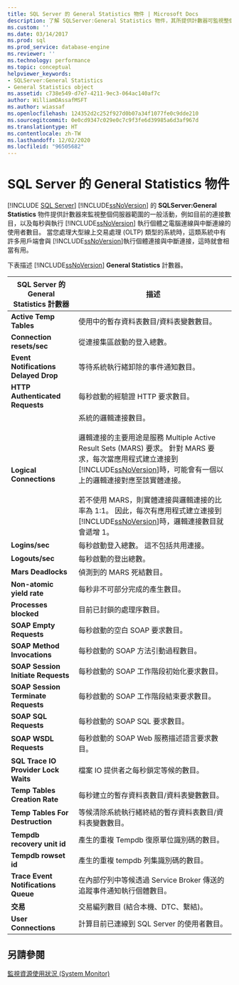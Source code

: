 ```yaml
---
title: SQL Server 的 General Statistics 物件 | Microsoft Docs
description: 了解 SQLServer:General Statistics 物件，其所提供計數器可監視整個伺服器範圍的一般活動 (例如目前的連線數目)。
ms.custom: ''
ms.date: 03/14/2017
ms.prod: sql
ms.prod_service: database-engine
ms.reviewer: ''
ms.technology: performance
ms.topic: conceptual
helpviewer_keywords:
- SQLServer:General Statistics
- General Statistics object
ms.assetid: c738e549-d7e7-4211-9ec3-064ac140af7c
author: WilliamDAssafMSFT
ms.author: wiassaf
ms.openlocfilehash: 124352d2c252f927d0b07a34f1077fe0c9dde210
ms.sourcegitcommit: 0e0cd9347c029e0c7c9f3fe6d39985a6d3af967d
ms.translationtype: HT
ms.contentlocale: zh-TW
ms.lasthandoff: 12/02/2020
ms.locfileid: "96505682"
---
```

# <a name="sql-server-general-statistics-object"></a>SQL Server 的 General Statistics 物件
 [!INCLUDE [SQL Server](../../includes/applies-to-version/sqlserver.md)]
  [!INCLUDE[ssNoVersion](../../includes/ssnoversion-md.md)] 的 **SQLServer:General Statistics** 物件提供計數器來監視整個伺服器範圍的一般活動，例如目前的連接數目，以及每秒與執行 [!INCLUDE[ssNoVersion](../../includes/ssnoversion-md.md)] 執行個體之電腦連線與中斷連線的使用者數目。 當您處理大型線上交易處理 (OLTP) 類型的系統時，這類系統中有許多用戶端會與 [!INCLUDE[ssNoVersion](../../includes/ssnoversion-md.md)]執行個體連接與中斷連接，這時就會相當有用。  
  
 下表描述 [!INCLUDE[ssNoVersion](../../includes/ssnoversion-md.md)] **General Statistics** 計數器。  
  
|SQL Server 的 General Statistics 計數器|描述|  
|--------------------------------------------|-----------------|  
|**Active Temp Tables**|使用中的暫存資料表數目/資料表變數數目。|  
|**Connection resets/sec**|從連接集區啟動的登入總數。|  
|**Event Notifications Delayed Drop**|等待系統執行緒卸除的事件通知數目。|  
|**HTTP Authenticated Requests**|每秒啟動的經驗證 HTTP 要求數目。|  
|**Logical Connections**|系統的邏輯連接數目。<br /><br /> 邏輯連接的主要用途是服務 Multiple Active Result Sets (MARS) 要求。 針對 MARS 要求，每次當應用程式建立連接到 [!INCLUDE[ssNoVersion](../../includes/ssnoversion-md.md)]時，可能會有一個以上的邏輯連接對應至該實體連接。<br /><br /> 若不使用 MARS，則實體連接與邏輯連接的比率為 1:1。 因此，每次有應用程式建立連接到 [!INCLUDE[ssNoVersion](../../includes/ssnoversion-md.md)]時，邏輯連接數目就會遞增 1。|  
|**Logins/sec**|每秒啟動登入總數。 這不包括共用連接。|  
|**Logouts/sec**|每秒啟動的登出總數。|  
|**Mars Deadlocks**|偵測到的 MARS 死結數目。|  
|**Non-atomic yield rate**|每秒非不可部分完成的產生數目。|  
|**Processes blocked**|目前已封鎖的處理序數目。|  
|**SOAP Empty Requests**|每秒啟動的空白 SOAP 要求數目。|  
|**SOAP Method Invocations**|每秒啟動的 SOAP 方法引動過程數目。|  
|**SOAP Session Initiate Requests**|每秒啟動的 SOAP 工作階段初始化要求數目。|  
|**SOAP Session Terminate Requests**|每秒啟動的 SOAP 工作階段結束要求數目。|  
|**SOAP SQL Requests**|每秒啟動的 SOAP SQL 要求數目。|  
|**SOAP WSDL Requests**|每秒啟動的 SOAP Web 服務描述語言要求數目。|  
|**SQL Trace IO Provider Lock Waits**|檔案 IO 提供者之每秒鎖定等候的數目。| 
|**Temp Tables Creation Rate**|每秒建立的暫存資料表數目/資料表變數數目。|  
|**Temp Tables For Destruction**|等候清除系統執行緒終結的暫存資料表數目/資料表變數數目。|  
|**Tempdb recovery unit id**|產生的重複 Tempdb 復原單位識別碼的數目。|
|**Tempdb rowset id**|產生的重複 tempdb 列集識別碼的數目。| 
|**Trace Event Notifications Queue**|在內部佇列中等候透過 Service Broker 傳送的追蹤事件通知執行個體數目。|  
|**交易**|交易編列數目 (結合本機、DTC、繫結)。|  
|**User Connections**|計算目前已連線到 SQL Server 的使用者數目。|  
  
## <a name="see-also"></a>另請參閱  
 [監視資源使用狀況 &#40;System Monitor&#41;](../../relational-databases/performance-monitor/monitor-resource-usage-system-monitor.md)  
  
  

